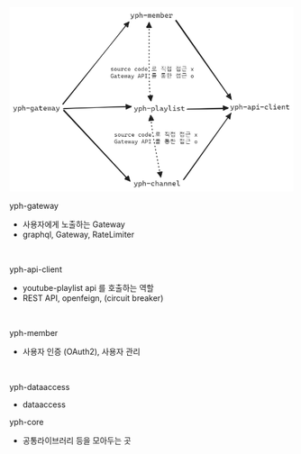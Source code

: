 ![](./img/2024-06-20.png)


yph-gateway
- 사용자에게 노출하는 Gateway
- graphql, Gateway, RateLimiter

<br/>

yph-api-client
- youtube-playlist api 를 호출하는 역할
- REST API, openfeign, (circuit breaker)

<br/>

yph-member
- 사용자 인증 (OAuth2), 사용자 관리

<br/>

yph-dataaccess
- dataaccess


yph-core
- 공통라이브러리 등을 모아두는 곳



